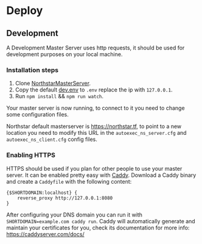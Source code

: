 # Deploy

## Development

A Development Master Server uses http requests, it should be used for development purposes on your local machine.

### Installation steps

1. Clone [NorthstarMasterServer](https://github.com/R2Northstar/NorthstarMasterServer).
2. Copy the default [dev.env](https://github.com/R2Northstar/NorthstarMasterServer/blob/main/dev.env) to `.env` replace the ip with `127.0.0.1`.
3. Run `npm install` && `npm run watch`.

Your master server is now running, to connect to it you need to change some configuration files.

Northstar default masterserver is https://northstar.tf, to point to a new location you need to modify this URL in the `autoexec_ns_server.cfg` and `autoexec_ns_client.cfg` config files.

### Enabling HTTPS

HTTPS should be used if you plan for other people to use your master server. It can be enabled pretty easy with [Caddy](https://caddyserver.com/). Download a Caddy binary and create a `Caddyfile` with the following content:

```
{$SHORTDOMAIN:localhost} {
    reverse_proxy http://127.0.0.1:8080
}
```

After configuring your DNS domain you can run it with `SHORTDOMAIN=example.com caddy run`. Caddy will automatically generate and maintain your certificates for you, check its documentation for more info: https://caddyserver.com/docs/
